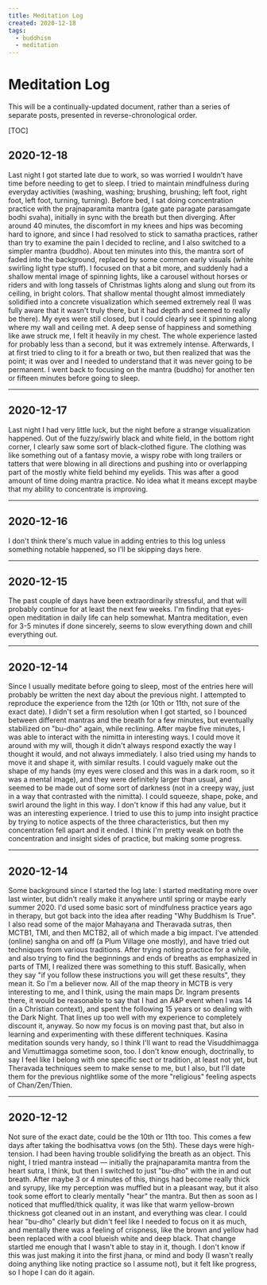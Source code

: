```yaml
---
title: Meditation Log
created: 2020-12-18
tags:
  - buddhism
  - meditation
---
```


# Meditation Log

This will be a continually-updated document, rather than a series of separate
posts, presented in reverse-chronological order.

[TOC]

## 2020-12-18

Last night I got started late due to work, so was worried I wouldn't have time
before needing to get to sleep. I tried to maintain mindfulness during everyday
activities (washing, washing; brushing, brushing; left foot, right foot, left
foot, turning, turning). Before bed, I sat doing concentration practice with
the prajnaparamita mantra (gate gate paragate parasamgate bodhi svaha),
initially in sync with the breath but then diverging. After around 40 minutes,
the discomfort in my knees and hips was becoming hard to ignore, and since I
had resolved to stick to samatha practices, rather than try to examine the pain
I decided to recline, and I also switched to a simpler mantra (buddho). About
ten minutes into this, the mantra sort of faded into the background, replaced
by some common early visuals (white swirling light type stuff). I focused on
that a bit more, and suddenly had a shallow mental image of spinning lights,
like a carousel without horses or riders and with long tassels of Christmas
lights along and slung out from its ceiling, in bright colors. That shallow
mental thought almost immediately solidified into a concrete visualization
which seemed extremely real (I was fully aware that it wasn't truly there, but
it had depth and seemed to really be there). My eyes were still closed, but I
could clearly see it spinning along where my wall and ceiling met. A deep sense
of happiness and something like awe struck me, I felt it heavily in my chest.
The whole experience lasted for probably less than a second, but it was
extremely intense. Afterwards, I at first tried to cling to it for a breath or
two, but then realized that was the point; it was over and I needed to
understand that it was never going to be permanent. I went back to focusing on
the mantra (buddho) for another ten or fifteen minutes before going to sleep.

---

## 2020-12-17

Last night I had very little luck, but the night before a strange visualization
happened. Out of the fuzzy/swirly black and white field, in the bottom right
corner, I clearly saw some sort of black-clothed figure. The clothing was like
something out of a fantasy movie, a wispy robe with long trailers or tatters
that were blowing in all directions and pushing into or overlapping part of the
mostly white field behind my eyelids. This was after a good amount of time
doing mantra practice. No idea what it means except maybe that my ability to
concentrate is improving.

---

## 2020-12-16

I don't think there's much value in adding entries to this log unless something
notable happened, so I'll be skipping days here.

---

## 2020-12-15

The past couple of days have been extraordinarily stressful, and that will
probably continue for at least the next few weeks. I'm finding that eyes-open
meditation in daily life can help somewhat. Mantra meditation, even for 3-5
minutes if done sincerely, seems to slow everything down and chill everything
out.

---

## 2020-12-14

Since I usually meditate before going to sleep, most of the entries here will
probably be written the next day about the previous night. I
attempted to reproduce the experience from the 12th (or 10th or 11th, not sure
of the exact date). I didn't set a firm resolution when I got started, so I
bounced between different mantras and the breath for a few minutes, but
eventually stabilized on "bu-dho" again, while reclining. After maybe five
minutes, I was able to interact with the nimitta in interesting ways. I could
move it around with my will, though it didn't always respond exactly the way I
thought it would, and not always immediately. I also tried using my hands to
move it and shape it, with similar results. I could vaguely make out the shape
of my hands (my eyes were closed and this was in a dark room, so it was a mental
image), and they were definitely larger than usual, and seemed to be made out of
some sort of darkness (not in a creepy way, just in a way that contrasted with
the nimitta). I could squeeze, shape, poke, and swirl around the light in this
way. I don't know if this had any value, but it was an interesting experience. I
tried to use this to jump into insight practice by trying to notice aspects of
the three characteristics, but then my concentration fell apart and it ended. I
think I'm pretty weak on both the concentration and insight sides of practice,
but making some progress.

---

## 2020-12-14

Some background since I started the log late: I started meditating more over
last winter, but didn't really make it anywhere until spring or maybe early
summer 2020. I'd used some basic sort of mindfulness practice years ago in
therapy, but got back into the idea after reading "Why Buddhism Is True". I
also read some of the major Mahayana and Theravada sutras, then MCTB1, TMI, and
then MCTB2, all of which made a big impact. I've attended (online) sangha on
and off (a Plum Village one mostly), and have tried out techniques from various
traditions. After trying noting practice for a while, and also trying to find
the beginnings and ends of breaths as emphasized in parts of TMI, I realized
there was something to this stuff. Basically, when they say "if you follow
these instructions you will get these results", they mean it. So I'm a believer
now. All of the map theory in MCTB is very interesting to me, and I think,
using the main maps Dr. Ingram presents there, it would be reasonable to say
that I had an A&P event when I was 14 (in a Christian context), and spent the
following 15 years or so dealing with the Dark Night. That lines up too well
with my experience to completely discount it, anyway. So now my focus is on
moving past that, but also in learning and experimenting with these different
techniques. Kasina meditation sounds very handy, so I think I'll want to read
the Visuddhimagga and Vimuttimagga sometime soon, too. I don't know enough,
doctrinally, to say I feel like I belong with one specific sect or tradition,
at least not yet, but Theravada techniques seem to make sense to me, but I
also, but I'll date them for the previous nightlike some of the more
"religious" feeling aspects of Chan/Zen/Thien.

---

## 2020-12-12

Not sure of the exact date, could be the 10th or 11th too. This comes a few
days after taking the bodhisattva vows (on the 5th). These days were
high-tension. I had been having trouble solidifying the breath as an object.
This night, I tried mantra instead — initially the prajnaparamita mantra from
the heart sutra, I think, but then I switched to just "bu-dho" with the in and
out breath. After maybe 3 or 4 minutes of this, things had become really thick
and syrupy, like my perception was muffled but in a pleasant way, but it also
took some effort to clearly mentally "hear" the mantra. But then as soon as I
noticed that muffled/thick quality, it was like that warm yellow-brown
thickness got cleaned out in an instant, and everything was clear. I could hear
"bu-dho" clearly but didn't feel like I needed to focus on it as much, and
mentally there was a feeling of crispness, like the brown and yellow had been
replaced with a cool blueish white and deep black. That change startled me
enough that I wasn't able to stay in it, though. I don't know if this was just
making it into the first jhana, or mind and body (I wasn't really doing
anything like noting practice so I assume not), but it felt like progress, so I
hope I can do it again.
